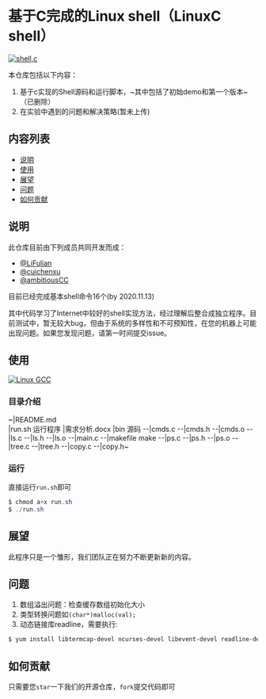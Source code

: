 # 基于C完成的Linux shell（LinuxC shell）

[![shell,c](https://img.shields.io/badge/%E6%95%B0%E6%8D%AE%E7%BB%93%E6%9E%84-C%2B%2B-brightgreen)](https://github.com/cuichenxu/Cshell)

本仓库包括以下内容：
1. 基于c实现的Shell源码和运行脚本，~其中包括了初始demo和第一个版本~（已删除）
2. 在实验中遇到的问题和解决策略(暂未上传)

## 内容列表
- [说明](#说明)
- [使用](#使用)
- [展望](#展望)
- [问题](#问题)
- [如何贡献](#如何贡献)

## 说明
此仓库目前由下列成员共同开发而成：
* [@LiFulian](https://github.com/LiFulian)
* [@cuichenxu](https://github.com/cuichenxu)
* [@ambitiousCC](https://github.com/ambitiousCC)

目前已经完成基本shell命令16个(by 2020.11.13)

其中代码学习了Internet中较好的shell实现方法，经过理解后整合成独立程序。目前测试中，暂无较大bug，但由于系统的多样性和不可预知性，在您的机器上可能出现问题。如果您发现问题，请第一时间提交issue。

## 使用
[![Linux GCC](https://img.shields.io/badge/Linux-GCC-yellow)](https://github.com/cuichenxu/Cshell)

### 目录介绍

~|README.md 		
|run.sh 		运行程序
|需求分析.docx
|bin 			源码
--|cmds.c
--|cmds.h
--|cmds.o
--|ls.c
--|ls.h
--|ls.o
--|main.c
--|makefile 	make
--|ps.c
--|ps.h
--|ps.o
--|tree.c
--|tree.h
--|copy.c
--|copy.h~

### 运行

直接运行`run.sh`即可
```powershell
$ chmod a+x run.sh
$ ./run.sh
```

## 展望

此程序只是一个雏形，我们团队正在努力不断更新新的内容。

## 问题

1. 数组溢出问题：检查缓存数组初始化大小
2. 类型转换问题如`(char*)malloc(val);`
3. 动态链接库readline，需要执行:
```powershell
$ yum install libtermcap-devel ncurses-devel libevent-devel readline-devel
```

## 如何贡献

只需要您`star`一下我们的开源仓库，`fork`提交代码即可
